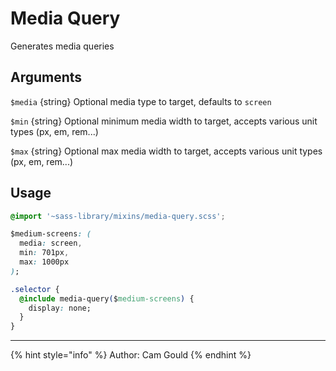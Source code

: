 # Media Query

Generates media queries

## Arguments

`$media` {string} Optional media type to target, defaults to `screen`

`$min` {string} Optional minimum media width to target, accepts various unit types (px, em, rem...)

`$max` {string} Optional max media width to target, accepts various unit types (px, em, rem...)

## Usage

```css
@import '~sass-library/mixins/media-query.scss';

$medium-screens: (
  media: screen,
  min: 701px,
  max: 1000px
);

.selector {
  @include media-query($medium-screens) {
    display: none;
  }
}
```

-----

{% hint style="info" %}
  Author: Cam Gould
{% endhint %}
